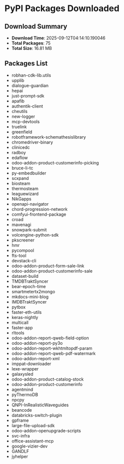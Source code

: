 # PyPI Packages Downloaded

## Download Summary
- **Download Time**: 2025-09-12T04:14:10.190046
- **Total Packages**: 75
- **Total Size**: 16.81 MB

## Packages List
- robhan-cdk-lib.utils
- upplib
- dialogue-guardian
- hepai
- just-prompt-sdk
- apafib
- authentik-client
- cheutils
- new-logger
- mcp-devtools
- truelink
- greenfield
- robotframework-schemathesislibrary
- chromedriver-binary
- clinicedc
- radboy
- edaflow
- odoo-addon-product-customerinfo-picking
- bruce-li-tc
- py-embedbuilder
- scxpand
- biosteam
- thermosteam
- leaguewizard
- NikGapps
- openapi-navigator
- chord-progression-network
- comfyui-frontend-package
- croad
- mavenagi
- snowpark-submit
- volcengine-python-sdk
- pkscreener
- hmr
- pycompool
- fts-tool
- devstack-cli
- odoo-addon-product-form-sale-link
- odoo-addon-product-customerinfo-sale
- dataset-build
- TMDBTraktSyncer
- bear-epoch-time
- smartmetertx2mongo
- mkdocs-mini-blog
- IMDBTraktSyncer
- pytbox
- faster-eth-utils
- keras-nightly
- multicall
- faster-app
- rltools
- odoo-addon-report-qweb-field-option
- odoo-addon-report-py3o
- odoo-addon-report-wkhtmltopdf-param
- odoo-addon-report-qweb-pdf-watermark
- odoo-addon-report-xml
- imppat-downloader
- lexe-wrapper
- galaxysled
- odoo-addon-product-catalog-stock
- odoo-addon-product-customerinfo
- agentmind
- pyThermoDB
- npcpy
- QNPI-InRealisticWaveguides
- beancode
- databricks-switch-plugin
- gpframe
- large-file-upload-sdk
- odoo-addon-openupgrade-scripts
- svc-infra
- office-assistant-mcp
- google-vizier-dev
- GANDLF
- jyhelper
